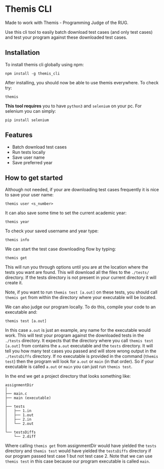 # Themis CLI

Made to work with Themis - Programming Judge of the RUG.

Use this cli tool to easily batch download test cases (and only test cases) and test your program against these downloaded test cases.


## Installation

To install themis cli globally using npm:

```
npm install -g themis_cli
```
After installing, you should now be able to use themis everywhere. To check try:
```
themis
```
**This tool requires** you to have `python3` and `selenium` on your pc. For selenium you can simply:
```
pip install selenium
```
## Features

- Batch download test cases
- Run tests locally
- Save user name
- Save preferred year

## How to get started

Although not needed, if your are downloading test cases frequently it is nice to save your user name:
```
themis user <s_number>
```
It can also save some time to set the current academic year:
```
themis year
```
To check your saved username and year type:
```
themis info
```
We can start the test case downloading flow by typing:
```
themis get
```
This will run you through options until you are at the location where the tests you want are found.
This will download all the files to the `./tests/` directory.
If the tests directory is not present in your current directory it will create it.

Note, if you want to run `themis test [a.out]` on these tests, you should call `themis get` from within the directory where your executable will be located.

We can also judge our program locally. To do this, compile your code to an executable and:
```
themis test [a.out]
```
In this case `a.out` is just an example, any name for the executable would work.
This will test your program against the downloaded tests in the `./tests` directory.
It expects that the directory where you call `themis test [a.out]` from contains the `a.out` executable and the `tests` directory.
It will tell you how many test cases you passed and will store wrong output in the `./testsDiffs` directory.
If no executable is provided in the command (`themis test`) then the program will look for `a.out` or `main` (in that order).
So if your executable is called `a.out` or `main` you can just run `themis test`.

In the end we get a project directory that looks something like:
```
assignmentDir
│
├── main.c
├── main (executable)
│
├── tests
│   ├── 1.in
│   ├── 1.out
│   ├── 2.in
│   └── 2.out
│
└── testsDiffs
    └── 2.diff
```

Where calling `themis get` from assignmentDir would have yielded the `tests` directory and `themis test` would have yielded the `testsDiffs` directory if our program passed test case 1 but not test case 2.
Note that we can use `themis test` in this case because our program executable is called `main`.
